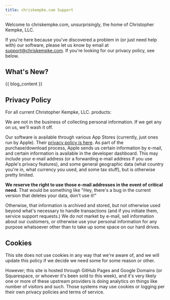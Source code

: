 ```yaml
---
title: chriskempke.com Support
---
```


Welcome to chriskempke.com, unsurprisingly, the home of Christopher Kempke, LLC.  

If you're here because you've discovered a problem in (or just need help with) our software, please let us know by email at  support@chriskempke.com.   If you're looking for our privacy policy, see below.

## What's New?

{{ blog_content }}

## Privacy Policy

For all current Christopher Kempke, LLC.  products:

We are not in the business of collecting personal information.   If we get any on us, we'll wash it off.

Our software is available through various App Stores (currently, just ones run by Apple).  Their [privacy policy is here](https://www.apple.com/legal/privacy/en-ww/).   As part of the purchase/download process, Apple sends us certain information by e-mail, and certain information is available in the developer dashboard.    This may include your e-mail address (or a forwarding e-mail address if you use Apple's privacy features), and some general geographic data (what country you're in, what currency you used, and some tax stuff), but is otherwise pretty limited.

**We reserve the right to use those e-mail addresses in the event of critical need.**   That would be something like "Hey, there's a bug in the current version that deletes your data, don't use it!"

Otherwise, that information is archived and stored, but not otherwise used beyond what's necessary to handle transactions (and if you initiate them, service support requests.)   We do not market by e-mail, sell information about our customers, or otherwise use your personal information for any purpose whatsoever other than to take up some space on our hard drives.

## Cookies

This site does not use cookies in any way that we're aware of, and we will update this policy if we decide we need some for some reason or other.

However; this site is hosted through GitHub Pages and Google Domains (or Squarespace, or whoever it's been sold to this week), and it's very likely one or more of these upstream providers is doing analytics on things like number of visitors and such.   Those systems may use cookies or logging per their own privacy policies and terms of service.
